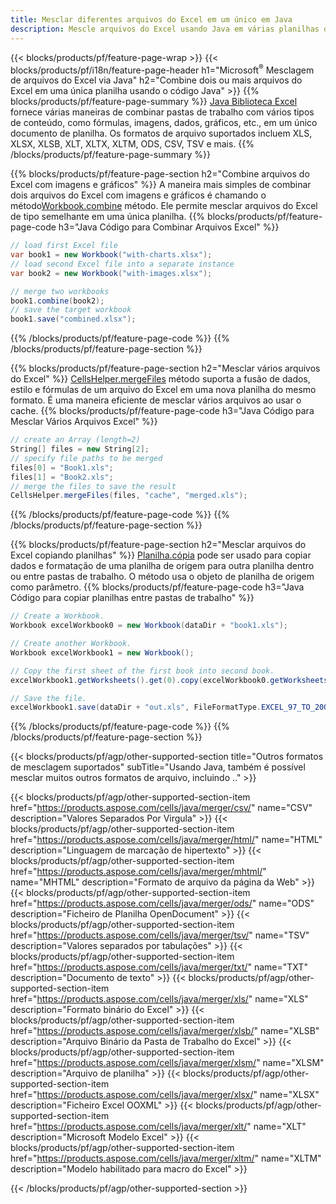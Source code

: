 ```yaml
---
title: Mesclar diferentes arquivos do Excel em um único em Java
description: Mescle arquivos do Excel usando Java em várias planilhas ou em uma única planilha. Mesclar, combinar ou concatenar documentos do Excel para PDF, Imagens e HTML também.
---
```

{{< blocks/products/pf/feature-page-wrap >}}
{{< blocks/products/pf/i18n/feature-page-header h1="Microsoft<sup>&reg;</sup> Mesclagem de arquivos do Excel via Java" h2="Combine dois ou mais arquivos do Excel em uma única planilha usando o código Java" >}}
{{% blocks/products/pf/feature-page-summary %}}
[Java Biblioteca Excel](/cells/pt/java/) fornece várias maneiras de combinar pastas de trabalho com vários tipos de conteúdo, como fórmulas, imagens, dados, gráficos, etc., em um único documento de planilha. Os formatos de arquivo suportados incluem XLS, XLSX, XLSB, XLT, XLTX, XLTM, ODS, CSV, TSV e mais.
{{% /blocks/products/pf/feature-page-summary %}}

{{% blocks/products/pf/feature-page-section h2="Combine arquivos do Excel com imagens e gráficos" %}}
 A maneira mais simples de combinar dois arquivos do Excel com imagens e gráficos é chamando o método[Workbook.combine](https://reference.aspose.com/cells/java/com.aspose.cells/workbook#combine(com.aspose.cells.Workbook)) método. Ele permite mesclar arquivos do Excel de tipo semelhante em uma única planilha.
{{% blocks/products/pf/feature-page-code h3="Java Código para Combinar Arquivos Excel" %}}

```cs
// load first Excel file
var book1 = new Workbook("with-charts.xlsx");
// load second Excel file into a separate instance
var book2 = new Workbook("with-images.xlsx");

// merge two workbooks
book1.combine(book2);
// save the target workbook 
book1.save("combined.xlsx");
```
{{% /blocks/products/pf/feature-page-code %}}
{{% /blocks/products/pf/feature-page-section %}}

{{% blocks/products/pf/feature-page-section h2="Mesclar vários arquivos do Excel" %}}
[CellsHelper.mergeFiles](https://reference.aspose.com/cells/java/com.aspose.cells/cellshelper#mergeFiles) método suporta a fusão de dados, estilo e fórmulas de um arquivo do Excel em uma nova planilha do mesmo formato. É uma maneira eficiente de mesclar vários arquivos ao usar o cache.
{{% blocks/products/pf/feature-page-code h3="Java Código para Mesclar Vários Arquivos Excel" %}}

```cs
// create an Array (length=2)
String[] files = new String[2];
// specify file paths to be merged
files[0] = "Book1.xls";
files[1] = "Book2.xls";
// merge the files to save the result
CellsHelper.mergeFiles(files, "cache", "merged.xls");

```
{{% /blocks/products/pf/feature-page-code %}}
{{% /blocks/products/pf/feature-page-section %}}

{{% blocks/products/pf/feature-page-section h2="Mesclar arquivos do Excel copiando planilhas" %}}
[Planilha.cópia](https://reference.aspose.com/cells/java/com.aspose.cells/worksheet#copy(com.aspose.cells.Worksheet)) pode ser usado para copiar dados e formatação de uma planilha de origem para outra planilha dentro ou entre pastas de trabalho. O método usa o objeto de planilha de origem como parâmetro.
{{% blocks/products/pf/feature-page-code h3="Java Código para copiar planilhas entre pastas de trabalho" %}}

```cs
// Create a Workbook.
Workbook excelWorkbook0 = new Workbook(dataDir + "book1.xls");

// Create another Workbook.
Workbook excelWorkbook1 = new Workbook();

// Copy the first sheet of the first book into second book.
excelWorkbook1.getWorksheets().get(0).copy(excelWorkbook0.getWorksheets().get(0));

// Save the file.
excelWorkbook1.save(dataDir + "out.xls", FileFormatType.EXCEL_97_TO_2003);
```
{{% /blocks/products/pf/feature-page-code %}}
{{% /blocks/products/pf/feature-page-section %}}

{{< blocks/products/pf/agp/other-supported-section title="Outros formatos de mesclagem suportados" subTitle="Usando Java, também é possível mesclar muitos outros formatos de arquivo, incluindo .." >}}

{{< blocks/products/pf/agp/other-supported-section-item href="https://products.aspose.com/cells/java/merger/csv/" name="CSV" description="Valores Separados Por Virgula" >}}
{{< blocks/products/pf/agp/other-supported-section-item href="https://products.aspose.com/cells/java/merger/html/" name="HTML" description="Linguagem de marcação de hipertexto" >}}
{{< blocks/products/pf/agp/other-supported-section-item href="https://products.aspose.com/cells/java/merger/mhtml/" name="MHTML" description="Formato de arquivo da página da Web" >}}
{{< blocks/products/pf/agp/other-supported-section-item href="https://products.aspose.com/cells/java/merger/ods/" name="ODS" description="Ficheiro de Planilha OpenDocument" >}}
{{< blocks/products/pf/agp/other-supported-section-item href="https://products.aspose.com/cells/java/merger/tsv/" name="TSV" description="Valores separados por tabulações" >}}
{{< blocks/products/pf/agp/other-supported-section-item href="https://products.aspose.com/cells/java/merger/txt/" name="TXT" description="Documento de texto" >}}
{{< blocks/products/pf/agp/other-supported-section-item href="https://products.aspose.com/cells/java/merger/xls/" name="XLS" description="Formato binário do Excel" >}}
{{< blocks/products/pf/agp/other-supported-section-item href="https://products.aspose.com/cells/java/merger/xlsb/" name="XLSB" description="Arquivo Binário da Pasta de Trabalho do Excel" >}}
{{< blocks/products/pf/agp/other-supported-section-item href="https://products.aspose.com/cells/java/merger/xlsm/" name="XLSM" description="Arquivo de planilha" >}}
{{< blocks/products/pf/agp/other-supported-section-item href="https://products.aspose.com/cells/java/merger/xlsx/" name="XLSX" description="Ficheiro Excel OOXML" >}}
{{< blocks/products/pf/agp/other-supported-section-item href="https://products.aspose.com/cells/java/merger/xlt/" name="XLT" description="Microsoft Modelo Excel" >}}
{{< blocks/products/pf/agp/other-supported-section-item href="https://products.aspose.com/cells/java/merger/xltm/" name="XLTM" description="Modelo habilitado para macro do Excel" >}}

{{< /blocks/products/pf/agp/other-supported-section >}}
